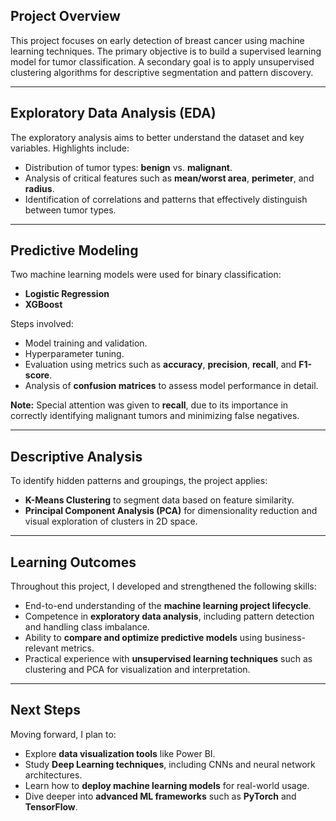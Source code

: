 ## Project Overview

This project focuses on early detection of breast cancer using machine learning techniques. The primary objective is to build a supervised learning model for tumor classification. A secondary goal is to apply unsupervised clustering algorithms for descriptive segmentation and pattern discovery.

---

## Exploratory Data Analysis (EDA)

The exploratory analysis aims to better understand the dataset and key variables. Highlights include:

- Distribution of tumor types: **benign** vs. **malignant**.
- Analysis of critical features such as **mean/worst area**, **perimeter**, and **radius**.
- Identification of correlations and patterns that effectively distinguish between tumor types.

---

## Predictive Modeling

Two machine learning models were used for binary classification:

- **Logistic Regression**
- **XGBoost**

Steps involved:

- Model training and validation.
- Hyperparameter tuning.
- Evaluation using metrics such as **accuracy**, **precision**, **recall**, and **F1-score**.
- Analysis of **confusion matrices** to assess model performance in detail.

**Note:** Special attention was given to **recall**, due to its importance in correctly identifying malignant tumors and minimizing false negatives.

---

## Descriptive Analysis

To identify hidden patterns and groupings, the project applies:

- **K-Means Clustering** to segment data based on feature similarity.
- **Principal Component Analysis (PCA)** for dimensionality reduction and visual exploration of clusters in 2D space.

---

## Learning Outcomes

Throughout this project, I developed and strengthened the following skills:

- End-to-end understanding of the **machine learning project lifecycle**.
- Competence in **exploratory data analysis**, including pattern detection and handling class imbalance.
- Ability to **compare and optimize predictive models** using business-relevant metrics.
- Practical experience with **unsupervised learning techniques** such as clustering and PCA for visualization and interpretation.

---

## Next Steps

Moving forward, I plan to:

- Explore **data visualization tools** like Power BI.
- Study **Deep Learning techniques**, including CNNs and neural network architectures.
- Learn how to **deploy machine learning models** for real-world usage.
- Dive deeper into **advanced ML frameworks** such as **PyTorch** and **TensorFlow**.
